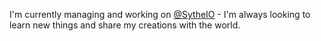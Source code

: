 I'm currently managing and working on [@SytheIO](https://twitter.com/SytheIO) - I'm always looking to learn new things and share my creations with the world.
